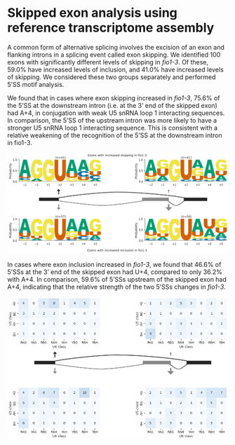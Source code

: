 # Skipped exon analysis using reference transcriptome assembly



A common form of alternative splicing involves the excision of an exon and flanking introns in a splicing event called exon skipping. We identified 100 exons with significantly different levels of skipping in *fio1-3*. Of these, 59.0% have increased levels of inclusion, and 41.0% have increased levels of skipping. We considered these two groups separately and performed 5’SS motif analysis.




We found that in cases where exon skipping increased in *fio1-3*, 75.6% of the 5’SS at the downstream intron (i.e. at the 3’ end of the skipped exon) had A+4, in conjugation with weak U5 snRNA loop 1 interacting sequences. In comparison, the 5’SS of the upstream intron was more likely to have a stronger U5 snRNA loop 1 interacting sequence. This is consistent with a relative weakening of the recognition of the 5’SS at the downstream intron in fio1-3. 




    
![png](SE_sequence_logos_ref.py_files/SE_sequence_logos_ref.py_5_2.png)
    



In cases where exon inclusion increased in *fio1-3*, we found that 46.6% of 5’SSs at the 3’ end of the skipped exon had U+4, compared to only 36.2% with A+4. In comparison, 59.6% of 5’SSs upstream of the skipped exon had A+4, indicating that the relative strength of the two 5’SSs changes in *fio1-3*.



    
![png](SE_sequence_logos_ref.py_files/SE_sequence_logos_ref.py_6_0.png)
    

